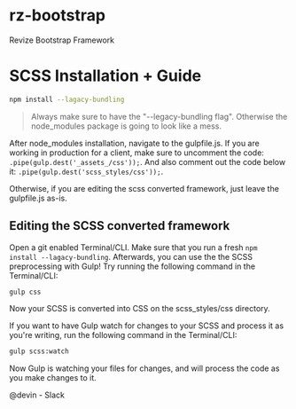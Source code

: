 # rz-bootstrap
Revize Bootstrap Framework

# SCSS Installation + Guide
```bash
npm install --lagacy-bundling
```
> Always make sure to have the "--legacy-bundling flag". Otherwise the node_modules package is going to look like a mess.

After node_modules installation, navigate to the gulpfile.js. If you are working in production for a client, make sure to uncomment the code: `.pipe(gulp.dest('_assets_/css'));`. And also comment out the code below it: `.pipe(gulp.dest('scss_styles/css'));`.

Otherwise, if you are editing the scss converted framework, just leave the gulpfile.js as-is.

## Editing the SCSS converted framework
Open a git enabled Terminal/CLI. Make sure that you run a fresh `npm install --lagacy-bundling`. Afterwards, you can use the the SCSS preprocessing with Gulp! Try running the following command in the Terminal/CLI:
```bash
gulp css
```
Now your SCSS is converted into CSS on the scss_styles/css directory.

If you want to have Gulp watch for changes to your SCSS and process it as you're writing, run the following command  in the Terminal/CLI:
```bash
gulp scss:watch
```
Now Gulp is watching your files for changes, and will process the code as you make changes to it.

@devin - Slack
